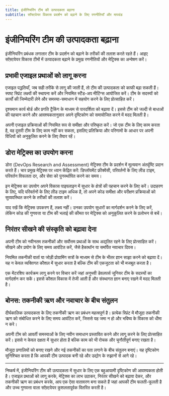 ```yaml
---
title: इंजीनियरिंग टीम की उत्पादकता बढ़ाना
subtitle: सॉफ्टवेयर विकास प्रदर्शन को बढ़ाने के लिए रणनीतियाँ और मापदंड
---
```


# इंजीनियरिंग टीम की उत्पादकता बढ़ाना

इंजीनियरिंग प्रबंधक लगातार टीम के प्रदर्शन को बढ़ाने के तरीकों की तलाश करते रहते हैं। आइए सॉफ़्टवेयर विकास टीमों में उत्पादकता बढ़ाने के प्रमुख रणनीतियों और मेट्रिक्स का अन्वेषण करें।

## प्रभावी एजाइल प्रथाओं को लागू करना

एजाइल पद्धतियाँ, जब सही तरीके से लागू की जाती हैं, तो टीम की उत्पादकता को काफी बढ़ा सकती हैं। स्पष्ट स्प्रिंट लक्ष्यों की स्थापना करें और नियमित स्टैंड-अप मीटिंग्स आयोजित करें। टीम के सदस्यों को कार्यों की जिम्मेदारी लेने और समस्या-समाधान में सहयोग करने के लिए प्रोत्साहित करें।

दृश्यमान कार्य बोर्ड और प्रगति ट्रैकिंग के माध्यम से पारदर्शिता को बढ़ावा दें। इससे टीम को जल्दी से बाधाओं की पहचान करने और आवश्यकतानुसार अपने दृष्टिकोण को समायोजित करने में मदद मिलती है।

अपनी एजाइल प्रक्रियाओं की नियमित रूप से समीक्षा और परिष्कृत करें। जो एक टीम के लिए काम करता है, वह दूसरी टीम के लिए काम नहीं कर सकता, इसलिए प्रतिक्रिया और परिणामों के आधार पर अपनी विधियों को अनुकूलित करने के लिए तैयार रहें।

## डोरा मेट्रिक्स का उपयोग करना

डोरा (DevOps Research and Assessment) मेट्रिक्स टीम के प्रदर्शन में मूल्यवान अंतर्दृष्टि प्रदान करते हैं। चार प्रमुख मेट्रिक्स पर ध्यान केंद्रित करें: डिप्लॉयमेंट फ्रीक्वेंसी, परिवर्तनों के लिए लीड टाइम, परिवर्तन विफलता दर, और सेवा को पुनर्स्थापित करने का समय।

इन मेट्रिक्स का उपयोग अपने विकास पाइपलाइन में सुधार के क्षेत्रों की पहचान करने के लिए करें। उदाहरण के लिए, यदि परिवर्तनों के लिए लीड टाइम अधिक है, तो अपने कोड समीक्षा और परीक्षण प्रक्रियाओं को सुव्यवस्थित करने के तरीकों की तलाश करें।

याद रखें कि मेट्रिक्स उपकरण हैं, लक्ष्य नहीं। उनका उपयोग सुधारों का मार्गदर्शन करने के लिए करें, लेकिन कोड की गुणवत्ता या टीम की भलाई की कीमत पर मेट्रिक्स को अनुकूलित करने के प्रलोभन से बचें।

## निरंतर सीखने की संस्कृति को बढ़ावा देना

अपनी टीम को नवीनतम तकनीकों और सर्वोत्तम प्रथाओं के साथ अद्यतित रहने के लिए प्रोत्साहित करें। सीखने और प्रयोग के लिए समय आवंटित करें, जैसे हैकाथॉन या समर्पित नवाचार दिवस।

नियमित तकनीकी वार्ता या जोड़ी प्रोग्रामिंग सत्रों के माध्यम से टीम के भीतर ज्ञान साझा करने को बढ़ावा दें। यह न केवल व्यक्तिगत कौशल में सुधार करता है बल्कि टीम की एकजुटता को भी मजबूत करता है।

एक मेंटरशिप कार्यक्रम लागू करने पर विचार करें जहां अनुभवी डेवलपर्स जूनियर टीम के सदस्यों का मार्गदर्शन कर सकें। इससे कौशल विकास में तेजी आती है और संस्थागत ज्ञान बनाए रखने में मदद मिलती है।

## बोनस: तकनीकी ऋण और नवाचार के बीच संतुलन

दीर्घकालिक उत्पादकता के लिए तकनीकी ऋण का प्रबंधन महत्वपूर्ण है। प्रत्येक स्प्रिंट में मौजूदा तकनीकी ऋण को संबोधित करने के लिए समय आवंटित करें, जिससे यह जमा न हो और भविष्य के विकास को धीमा न करे।

अपनी टीम को आवर्ती समस्याओं के लिए नवीन समाधान प्रस्तावित करने और लागू करने के लिए प्रोत्साहित करें। इससे न केवल दक्षता में सुधार होता है बल्कि काम को भी रोचक और चुनौतीपूर्ण बनाए रखता है।

मौजूदा प्रणालियों को बनाए रखने और नई तकनीकों का पता लगाने के बीच संतुलन बनाएं। यह दृष्टिकोण सुनिश्चित करता है कि आपकी टीम उत्पादक बनी रहे और उद्योग के रुझानों से आगे रहे।

---
निष्कर्ष में, इंजीनियरिंग टीम की उत्पादकता में सुधार के लिए एक बहुआयामी दृष्टिकोण की आवश्यकता होती है। एजाइल प्रथाओं को लागू करके, मेट्रिक्स का लाभ उठाकर, निरंतर सीखने को बढ़ावा देकर, और तकनीकी ऋण का प्रबंधन करके, आप एक ऐसा वातावरण बना सकते हैं जहां आपकी टीम फलती-फूलती है और उच्च गुणवत्ता वाला सॉफ़्टवेयर कुशलतापूर्वक वितरित करती है।
